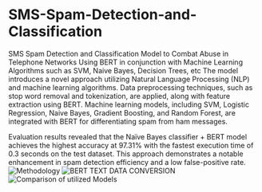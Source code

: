# SMS-Spam-Detection-and-Classification
SMS Spam Detection and Classification Model to Combat Abuse in Telephone Networks Using BERT in conjunction with  Machine Learning Algorithms such as SVM, Naive Bayes, Decision Trees, etc
The model introduces a novel approach utilizing Natural Language Processing (NLP) and machine learning algorithms.
Data preprocessing techniques, such as stop word removal and tokenization, are applied, along with feature extraction using BERT.
Machine learning models, including SVM, Logistic Regression, Naive Bayes, Gradient Boosting, and Random Forest, are integrated with BERT for differentiating spam from ham messages. 

Evaluation results revealed that the Naïve Bayes classifier + BERT model achieves the highest accuracy at 97.31% with the fastest execution time of 0.3 seconds on the test dataset. This approach demonstrates a notable enhancement in spam detection efficiency and a low false-positive rate. 
![Methodology](https://github.com/user-attachments/assets/fcb041fb-f4b4-480e-abfb-1e4e053d2b1e)
![BERT TEXT DATA CONVERSION](https://github.com/user-attachments/assets/46c611ed-75c6-4b9b-ae83-906b951c57bc)
![Comparison of utilized Models](https://github.com/user-attachments/assets/aa7285f2-422e-482a-a038-e1aa4f0e5000)
